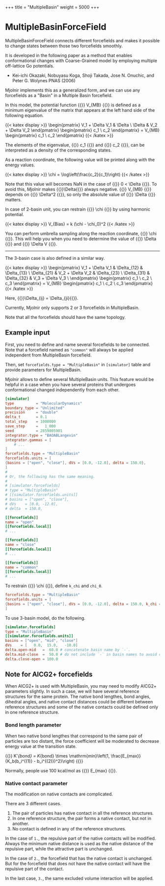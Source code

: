 +++
title = "MultipleBasin"
weight = 5000
+++

# MultipleBasinForceField

MultipleBasinForceField connects different forcefields and makes it possible to change states between those two forcefields smoothly.

It is developed in the following paper as a method that enables conformational changes with Coarse-Grained model by employing multiple off-lattice Go potentials.

- Kei-ichi Okazaki, Nobuyasu Koga, Shoji Takada, Jose N. Onuchic, and Peter G. Wolynes PNAS (2006)

Mjolnir implements this as a generalized form, and we can use any forcefields as a "Basin" in a Multiple Basin forcefield.

In this model, the potential function {{<katex>}} V_{MB} {{</katex>}} is defined as a minimum eigenvalue of the matrix that appears at the left hand side of the following equation.

{{< katex display >}}
\begin{pmatrix}
V_1 + \Delta V_1 & \Delta \\
\Delta & V_2 + \Delta V_2
\end{pmatrix}
\begin{pmatrix}
c_1 \\ c_2
\end{pmatrix}
= V_{MB}
\begin{pmatrix}
c_1 \\ c_2
\end{pmatrix}
{{< /katex >}}

The elements of the eigenvalue, {{<katex>}} c_1 {{</katex>}} and {{<katex>}} c_2 {{</katex>}}, can be interpreted as a density of the corresponding states.

As a reaction coordinate, the following value will be printed along with the energy values.

{{< katex display >}}
\chi = \log\left(\frac{c_2}{c_1}\right)
{{< /katex >}}

Note that this value will becomes NaN in the case of {{<katex>}} 0 < \Delta {{</katex>}}.
To avoid this, Mjolnir makes {{<katex>}}\Delta{{</katex>}} always negative.
{{<katex>}} V_{MB} {{</katex>}} depends on {{<katex>}} \Delta^2 {{</katex>}}, so only the absolute value of {{<katex>}} \Delta {{</katex>}} matters.

In case of 2-basin unit, you can restrain {{<katex>}} \chi {{</katex>}} by using harmonic potential.

{{< katex display >}}
V_{Bias} = k (\chi - \chi_0)^2
{{< /katex >}}

You can perform umbrella sampling along the reaction coordinate, {{<katex>}} \chi {{</katex>}}.
This will help you when you need to determine the value of {{<katex>}} \Delta {{</katex>}} and {{<katex>}} \Delta V {{</katex>}}.

----

The 3-basin case is also defined in a similar way.

{{< katex display >}}
\begin{pmatrix}
V_1 + \Delta V_1 & \Delta_{12} & \Delta_{13} \\
\Delta_{21} & V_2 + \Delta V_2 & \Delta_{23} \\
\Delta_{31} & \Delta_{32} & V_3 + \Delta V_3 \\
\end{pmatrix}
\begin{pmatrix}
c_1 \\ c_2 \\ c_3
\end{pmatrix}
= V_{MB}
\begin{pmatrix}
c_1 \\ c_2 \\ c_3
\end{pmatrix}
{{< /katex >}}

Here, {{<katex>}}\Delta_{ij} = \Delta_{ji}{{</katex>}}.

Currently, Mjolnir only supports 2 or 3 forcefields in MultipleBasin.

Note that all the forcefields should have the same topology.

## Example input

First, you need to define and name several forcefields to be connected.
Note that a forcefield named as `"common"` will always be applied independent from MultipleBasin forcefield.

Then, set `forcefields.type = "MultipleBasin"` in `[simulator]` table and provide parameters for MultipleBasin.

Mjolnir allows to define several MultipleBasin units.
This feature would be helpful in a case when you have several proteins that undergoes conformational changed independently from each other.

```toml
[simulator]
type          = "MolecularDynamics"
boundary_type = "Unlimited"
precision     = "double"
delta_t       = 0.1
total_step    = 1000000
save_step     =   1_000
seed          = 2859805901
integrator.type = "BAOABLangevin"
integrator.gammas = [
    # ...
]
forcefields.type = "MultipleBasin"
forcefields.units = [
{basins = ["open", "close"], dVs = [0.0, -12.0], delta = 150.0},
]
#
# Or, the following has the same meaning.
# 
# [simulator.forcefields]
# type = "MultipleBasin"
# [[simulator.forcefields.units]]
# basins = ["open", "close"],
# dVs    = [0.0, -12.0],
# delta  = 150.0,

[[forcefields]]
name = "open"
[[forcefields.local]]
# ...

[[forcefields]]
name = "close"
[[forcefields.local]]
# ...

[[forcefields]]
name = "common"
[[forcefields.local]]
# ...
```

To restrain {{<katex>}} \chi {{</katex>}}, define `k_chi` and `chi_0`.

```toml
forcefields.type = "MultipleBasin"
forcefields.units = [
{basins = ["open", "close"], dVs = [0.0, -12.0], delta = 150.0, k_chi = 100.0, chi_0 = 0.0},
]
```

To use 3-basin model, do the following.

```toml
[simulator.forcefields]
type = "MultipleBasin"
[[simulator.forcefields.units]]
basins = ["open", "mid", "close"]
dVs    = [   0.0,  15.0,   -10.0]
delta.open-mid   =  60.0 # concatenate basin name by `-`.
delta.mid-close  =  50.0 # do not include `-` in basin names to avoid confusion.
delta.close-open = 100.0
```

## Note for AICG2+ forcefields

When AICG2+ is used with MultipleBasin, you may need to modify AICG2+ parameters slightly.
In such a case, we will have several reference structures for the same protein.
The native bond lengthes, bond angles, dihedral angles, and native contact distances could be different between reference structures and some of the native contacts could be defined only in one reference structure.

### Bond length parameter

When two native bond lengthes that correspond to the same pair of particles are too distant, the force coefficient will be moderated to decrease energy value at the transition state.

{{<katex display>}}
K'_{bond} = K_{bond} \times \mathrm{min}\left(1, \frac{E_{max}}{K_b(b_i^{(1)} - b_i^{(2)})^2}\right)
{{</katex>}}

Normally, people use 100 kcal/mol as {{<katex>}} E_{max} {{</katex>}}.

### Native contact parameter

The modification on native contacts are complicated.

There are 3 different cases.
1. The pair of particles has native contact in all the reference structures.
2. In one reference structure, the pair forms a native contact, but not in another.
3. No contact is defined in any of the reference structures.

In the case of `1.`,  the repulsive part of the native contacts will be modified.
Always the minimum native distance is used as the native distance of the repulsive part, while the attractive part is unchanged.

In the case of `2.`, the forcefield that has the native contact is unchanged.
But for the forcefield that does not have the native contact will have the repulsive part of the contact.

In the last case, `3.`, the same excluded volume interaction will be applied.

